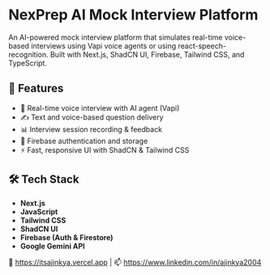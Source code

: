 # NexPrep AI Mock Interview Platform

An AI-powered mock interview platform that simulates real-time voice-based interviews using Vapi voice agents or using react-speech-recognition. Built with Next.js, ShadCN UI, Firebase, Tailwind CSS, and TypeScript.

## 🚀 Features

- 🎤 Real-time voice interview with AI agent (Vapi)
- ✍️ Text and voice-based question delivery
- 📊 Interview session recording & feedback
- 🔐 Firebase authentication and storage
- ⚡ Fast, responsive UI with ShadCN & Tailwind CSS

## 🛠 Tech Stack

- **Next.js**
- **JavaScript**
- **Tailwind CSS**
- **ShadCN UI**
- **Firebase (Auth & Firestore)**
- **Google Gemini API**


🔗 https://itsajinkya.vercel.app | 📫 https://www.linkedin.com/in/ajinkya2004
